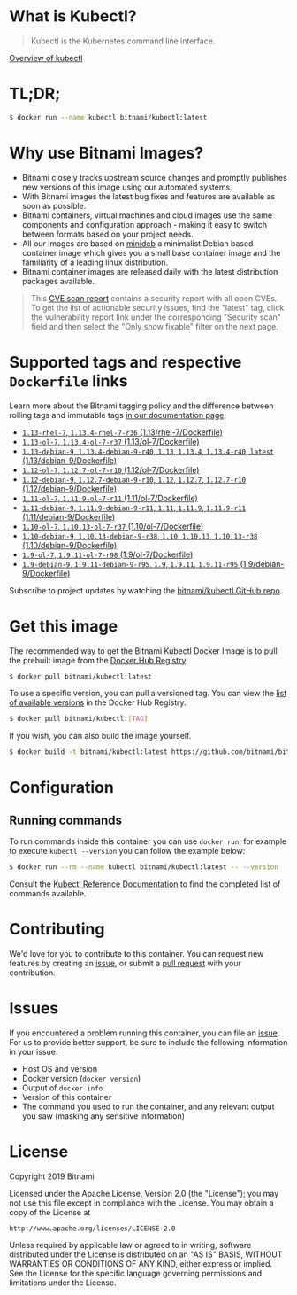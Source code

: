 
# What is Kubectl?

> Kubectl is the Kubernetes command line interface.

[Overview of kubectl](https://kubernetes.io/docs/reference/kubectl/overview/)

# TL;DR;

```bash
$ docker run --name kubectl bitnami/kubectl:latest
```

# Why use Bitnami Images?

* Bitnami closely tracks upstream source changes and promptly publishes new versions of this image using our automated systems.
* With Bitnami images the latest bug fixes and features are available as soon as possible.
* Bitnami containers, virtual machines and cloud images use the same components and configuration approach - making it easy to switch between formats based on your project needs.
* All our images are based on [minideb](https://github.com/bitnami/minideb) a minimalist Debian based container image which gives you a small base container image and the familiarity of a leading linux distribution.
* Bitnami container images are released daily with the latest distribution packages available.


> This [CVE scan report](https://quay.io/repository/bitnami/kubectl?tab=tags) contains a security report with all open CVEs. To get the list of actionable security issues, find the "latest" tag, click the vulnerability report link under the corresponding "Security scan" field and then select the "Only show fixable" filter on the next page.

# Supported tags and respective `Dockerfile` links

Learn more about the Bitnami tagging policy and the difference between rolling tags and immutable tags [in our documentation page](https://docs.bitnami.com/containers/how-to/understand-rolling-tags-containers/).


* [`1.13-rhel-7`, `1.13.4-rhel-7-r36` (1.13/rhel-7/Dockerfile)](https://github.com/bitnami/bitnami-docker-kubectl/blob/1.13.4-rhel-7-r36/1.13/rhel-7/Dockerfile)
* [`1.13-ol-7`, `1.13.4-ol-7-r37` (1.13/ol-7/Dockerfile)](https://github.com/bitnami/bitnami-docker-kubectl/blob/1.13.4-ol-7-r37/1.13/ol-7/Dockerfile)
* [`1.13-debian-9`, `1.13.4-debian-9-r40`, `1.13`, `1.13.4`, `1.13.4-r40`, `latest` (1.13/debian-9/Dockerfile)](https://github.com/bitnami/bitnami-docker-kubectl/blob/1.13.4-debian-9-r40/1.13/debian-9/Dockerfile)
* [`1.12-ol-7`, `1.12.7-ol-7-r10` (1.12/ol-7/Dockerfile)](https://github.com/bitnami/bitnami-docker-kubectl/blob/1.12.7-ol-7-r10/1.12/ol-7/Dockerfile)
* [`1.12-debian-9`, `1.12.7-debian-9-r10`, `1.12`, `1.12.7`, `1.12.7-r10` (1.12/debian-9/Dockerfile)](https://github.com/bitnami/bitnami-docker-kubectl/blob/1.12.7-debian-9-r10/1.12/debian-9/Dockerfile)
* [`1.11-ol-7`, `1.11.9-ol-7-r11` (1.11/ol-7/Dockerfile)](https://github.com/bitnami/bitnami-docker-kubectl/blob/1.11.9-ol-7-r11/1.11/ol-7/Dockerfile)
* [`1.11-debian-9`, `1.11.9-debian-9-r11`, `1.11`, `1.11.9`, `1.11.9-r11` (1.11/debian-9/Dockerfile)](https://github.com/bitnami/bitnami-docker-kubectl/blob/1.11.9-debian-9-r11/1.11/debian-9/Dockerfile)
* [`1.10-ol-7`, `1.10.13-ol-7-r37` (1.10/ol-7/Dockerfile)](https://github.com/bitnami/bitnami-docker-kubectl/blob/1.10.13-ol-7-r37/1.10/ol-7/Dockerfile)
* [`1.10-debian-9`, `1.10.13-debian-9-r38`, `1.10`, `1.10.13`, `1.10.13-r38` (1.10/debian-9/Dockerfile)](https://github.com/bitnami/bitnami-docker-kubectl/blob/1.10.13-debian-9-r38/1.10/debian-9/Dockerfile)
* [`1.9-ol-7`, `1.9.11-ol-7-r98` (1.9/ol-7/Dockerfile)](https://github.com/bitnami/bitnami-docker-kubectl/blob/1.9.11-ol-7-r98/1.9/ol-7/Dockerfile)
* [`1.9-debian-9`, `1.9.11-debian-9-r95`, `1.9`, `1.9.11`, `1.9.11-r95` (1.9/debian-9/Dockerfile)](https://github.com/bitnami/bitnami-docker-kubectl/blob/1.9.11-debian-9-r95/1.9/debian-9/Dockerfile)

Subscribe to project updates by watching the [bitnami/kubectl GitHub repo](https://github.com/bitnami/bitnami-docker-kubectl).

# Get this image

The recommended way to get the Bitnami Kubectl Docker Image is to pull the prebuilt image from the [Docker Hub Registry](https://hub.docker.com/r/bitnami/kubectl).

```bash
$ docker pull bitnami/kubectl:latest
```

To use a specific version, you can pull a versioned tag. You can view the [list of available versions](https://hub.docker.com/r/bitnami/kubectl/tags/) in the Docker Hub Registry.

```bash
$ docker pull bitnami/kubectl:[TAG]
```

If you wish, you can also build the image yourself.

```bash
$ docker build -t bitnami/kubectl:latest https://github.com/bitnami/bitnami-docker-kubectl.git
```

# Configuration

## Running commands

To run commands inside this container you can use `docker run`, for example to execute `kubectl --version` you can follow the example below:

```bash
$ docker run --rm --name kubectl bitnami/kubectl:latest -- --version
```

Consult the [Kubectl Reference Documentation](https://kubernetes.io/docs/reference/generated/kubectl/kubectl-commands) to find the completed list of commands available.

# Contributing

We'd love for you to contribute to this container. You can request new features by creating an [issue](https://github.com/bitnami/bitnami-docker-kubectl/issues), or submit a [pull request](https://github.com/bitnami/bitnami-docker-kubectl/pulls) with your contribution.

# Issues

If you encountered a problem running this container, you can file an [issue](https://github.com/bitnami/bitnami-docker-kubectl/issues). For us to provide better support, be sure to include the following information in your issue:

- Host OS and version
- Docker version (`docker version`)
- Output of `docker info`
- Version of this container
- The command you used to run the container, and any relevant output you saw (masking any sensitive information)

# License

Copyright 2019 Bitnami

Licensed under the Apache License, Version 2.0 (the "License");
you may not use this file except in compliance with the License.
You may obtain a copy of the License at

    http://www.apache.org/licenses/LICENSE-2.0

Unless required by applicable law or agreed to in writing, software
distributed under the License is distributed on an "AS IS" BASIS,
WITHOUT WARRANTIES OR CONDITIONS OF ANY KIND, either express or implied.
See the License for the specific language governing permissions and
limitations under the License.
